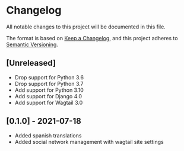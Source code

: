 # Changelog

All notable changes to this project will be documented in this file.

The format is based on [Keep a Changelog](https://keepachangelog.com/en/1.0.0/),
and this project adheres to [Semantic Versioning](https://semver.org/spec/v2.0.0.html).

## [Unreleased]

* Drop support for Python 3.6
* Drop support for Python 3.7
* Add support for Python 3.10
* Add support for Django 4.0
* Add support for Wagtail 3.0

## [0.1.0] - 2021-07-18

* Added spanish translations
* Added social network management with wagtail site settings
